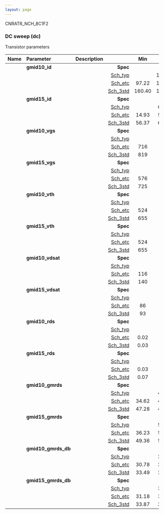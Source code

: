 ```yaml
---
layout: page
---
```




CNRATR_NCH_8C1F2

### DC sweep (dc)

Transistor parameters



|**Name**|**Parameter**|**Description**| |**Min**|**Typ**|**Max**| Unit|
|:---|:---|:---|---:|:---:|:---:|:---:| ---:|
||**gmid10\_id** || **Spec**  |  | **0.00** |  | **uA** |
| | | |<a href='results/dc_Sch_typical.html'>Sch_typ</a>| | 177.70 |  | |
| | | |<a href='results/dc_Sch_etc.html'>Sch_etc</a>|97.22 | 168.06 | 256.73 | |
| | | |<a href='results/dc_Sch_mc.html'>Sch_3std</a>|160.40 | 177.17 | 193.94 | |
||**gmid15\_id** || **Spec**  |  | **0.00** |  | **uA** |
| | | |<a href='results/dc_Sch_typical.html'>Sch_typ</a>| | 65.41 |  | |
| | | |<a href='results/dc_Sch_etc.html'>Sch_etc</a>|14.93 | 54.13 | 119.33 | |
| | | |<a href='results/dc_Sch_mc.html'>Sch_3std</a>|56.37 | 64.98 | 73.60 | |
||**gmid10\_vgs** || **Spec**  |  | **0** |  | **mV** |
| | | |<a href='results/dc_Sch_typical.html'>Sch_typ</a>| | 834 |  | |
| | | |<a href='results/dc_Sch_etc.html'>Sch_etc</a>|716 | 820 | 935 | |
| | | |<a href='results/dc_Sch_mc.html'>Sch_3std</a>|819 | 834 | 849 | |
||**gmid15\_vgs** || **Spec**  |  | **0** |  | **mV** |
| | | |<a href='results/dc_Sch_typical.html'>Sch_typ</a>| | 742 |  | |
| | | |<a href='results/dc_Sch_etc.html'>Sch_etc</a>|576 | 705 | 853 | |
| | | |<a href='results/dc_Sch_mc.html'>Sch_3std</a>|725 | 741 | 758 | |
||**gmid10\_vth** || **Spec**  |  | **0** |  | **mV** |
| | | |<a href='results/dc_Sch_typical.html'>Sch_typ</a>| | 662 |  | |
| | | |<a href='results/dc_Sch_etc.html'>Sch_etc</a>|524 | 647 | 769 | |
| | | |<a href='results/dc_Sch_mc.html'>Sch_3std</a>|655 | 662 | 669 | |
||**gmid15\_vth** || **Spec**  |  | **0** |  | **mV** |
| | | |<a href='results/dc_Sch_typical.html'>Sch_typ</a>| | 662 |  | |
| | | |<a href='results/dc_Sch_etc.html'>Sch_etc</a>|524 | 647 | 769 | |
| | | |<a href='results/dc_Sch_mc.html'>Sch_3std</a>|655 | 662 | 669 | |
||**gmid10\_vdsat** || **Spec**  |  | **0** |  | **mV** |
| | | |<a href='results/dc_Sch_typical.html'>Sch_typ</a>| | 144 |  | |
| | | |<a href='results/dc_Sch_etc.html'>Sch_etc</a>|116 | 146 | 171 | |
| | | |<a href='results/dc_Sch_mc.html'>Sch_3std</a>|140 | 144 | 149 | |
||**gmid15\_vdsat** || **Spec**  |  | **0** |  | **mV** |
| | | |<a href='results/dc_Sch_typical.html'>Sch_typ</a>| | 97 |  | |
| | | |<a href='results/dc_Sch_etc.html'>Sch_etc</a>|86 | 89 | 95 | |
| | | |<a href='results/dc_Sch_mc.html'>Sch_3std</a>|93 | 97 | 102 | |
||**gmid10\_rds** || **Spec**  |  | **0.00** |  | **MOhm** |
| | | |<a href='results/dc_Sch_typical.html'>Sch_typ</a>| | 0.03 |  | |
| | | |<a href='results/dc_Sch_etc.html'>Sch_etc</a>|0.02 | 0.03 | 0.08 | |
| | | |<a href='results/dc_Sch_mc.html'>Sch_3std</a>|0.03 | 0.03 | 0.03 | |
||**gmid15\_rds** || **Spec**  |  | **0.00** |  | **MOhm** |
| | | |<a href='results/dc_Sch_typical.html'>Sch_typ</a>| | 0.08 |  | |
| | | |<a href='results/dc_Sch_etc.html'>Sch_etc</a>|0.03 | 0.09 | 0.49 | |
| | | |<a href='results/dc_Sch_mc.html'>Sch_3std</a>|0.07 | 0.08 | 0.08 | |
||**gmid10\_gmrds** || **Spec**  |  | **0.00** |  | **V** |
| | | |<a href='results/dc_Sch_typical.html'>Sch_typ</a>| | 48.18 |  | |
| | | |<a href='results/dc_Sch_etc.html'>Sch_etc</a>|34.62 | 49.38 | 71.81 | |
| | | |<a href='results/dc_Sch_mc.html'>Sch_3std</a>|47.28 | 48.13 | 48.97 | |
||**gmid15\_gmrds** || **Spec**  |  | **0.00** |  | **V** |
| | | |<a href='results/dc_Sch_typical.html'>Sch_typ</a>| | 50.60 |  | |
| | | |<a href='results/dc_Sch_etc.html'>Sch_etc</a>|36.23 | 50.70 | 69.82 | |
| | | |<a href='results/dc_Sch_mc.html'>Sch_3std</a>|49.36 | 50.54 | 51.73 | |
||**gmid10\_gmrds\_db** || **Spec**  |  | **0.00** |  | **dB** |
| | | |<a href='results/dc_Sch_typical.html'>Sch_typ</a>| | 33.64 |  | |
| | | |<a href='results/dc_Sch_etc.html'>Sch_etc</a>|30.78 | 33.71 | 37.12 | |
| | | |<a href='results/dc_Sch_mc.html'>Sch_3std</a>|33.49 | 33.64 | 33.79 | |
||**gmid15\_gmrds\_db** || **Spec**  |  | **0.00** |  | **dB** |
| | | |<a href='results/dc_Sch_typical.html'>Sch_typ</a>| | 34.08 |  | |
| | | |<a href='results/dc_Sch_etc.html'>Sch_etc</a>|31.18 | 33.88 | 36.87 | |
| | | |<a href='results/dc_Sch_mc.html'>Sch_3std</a>|33.87 | 34.07 | 34.28 | |

